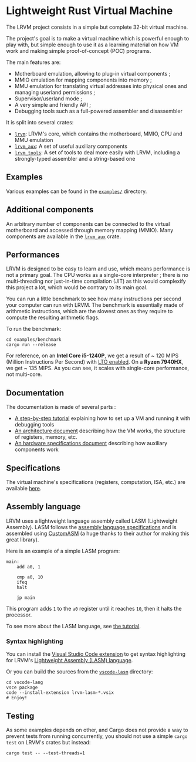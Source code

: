 # Lightweight Rust Virtual Machine

The LRVM project consists in a simple but complete 32-bit virtual machine.

The project's goal is to make a virtual machine which is powerful enough to play with, but simple enough to use it as a learning material on how VM work and making simple proof-of-concept (POC) programs.

The main features are:

- Motherboard emulation, allowing to plug-in virtual components ;
- MMIO emulation for mapping components into memory ;
- MMU emulation for translating virtual addresses into physical ones and managing userland permissions ;
- Supervisor/userland mode ;
- A very simple and friendly API ;
- Debugging tools such as a full-powered assembler and disassembler

It is split into several crates:

- [`lrvm`](lrvm/): LRVM's core, which contains the motherboard, MMIO, CPU and MMU emulation
- [`lrvm_aux`](lrvm_aux/): A set of useful auxiliary components
- [`lrvm_tools`](lrvm_tools/): A set of tools to deal more easily with LRVM, including a strongly-typed assembler and a string-based one

## Examples

Various examples can be found in the [`examples/`](examples/README.md) directory.

## Additional components

An arbitrary number of components can be connected to the virtual motherboard and accessed through memory mapping (MMIO).
Many components are available in the [`lrvm_aux`](lrvm_aux/) crate.

## Performances

LRVM is designed to be easy to learn and use, which means performance is not a primary goal. The CPU works as a single-core interpreter ; there is no multi-threading nor just-in-time compilation (JIT) as this would complexify this project a lot, which would be contrary to its main goal.

You can run a little benchmark to see how many instructions per second your computer can run with LRVM. The benchmark is essentially made of arithmetic instructions, which are the slowest ones as they require to compute the resulting arithmetic flags.

To run the benchmark:

```shell
cd examples/benchmark
cargo run --release
```

For reference, on an **Intel Core i5-1240P**, we get a result of ~ 120 MIPS (Million Instructions Per Second) with [LTO enabled](https://doc.rust-lang.org/cargo/reference/profiles.html#lto). On a **Ryzen 7940HX**, we get ~ 135 MIPS. As you can see, it scales with single-core performance, not multi-core.

## Documentation

The documentation is made of several parts :

- [A step-by-step tutorial](docs/Tutorial.md) explaining how to set up a VM and running it with debugging tools
- [An architecture document](docs/Architecture.md) describing how the VM works, the structure of registers, memory, etc.
- [An hardware specifications document](docs/Hardware.md) describing how auxiliary components work

## Specifications

The virtual machine's specifications (registers, computation, ISA, etc.) are available [here](docs/).

## Assembly language

LRVM uses a lightweight language assembly called LASM (Lightweight Assembly). LASM follows the [assembly language specifications](docs/Architecture.md#assembly-language) and is assembled using [CustomASM](https://github.com/hlorenzi/customasm) (a huge thanks to their author for making this great library).

Here is an example of a simple LASM program:

```lasm
main:
    add a0, 1

    cmp a0, 10
    ifeq
    halt

    jp main
```

This program adds `1` to the `a0` register until it reaches `10`, then it halts the processor.

To see more about the LASM language, see [the tutorial](docs/Tutorial.md).

### Syntax highlighting

You can install the [Visual Studio Code extension](https://marketplace.visualstudio.com/items?itemName=clement-nerma.lrvm-lasm) to get syntax highlighting for LRVM's [Lightweight Assembly (LASM) language](docs/Architecture.md#assembly-language).

Or you can build the sources from the [`vscode-lasm`](vscode-lasm/) directory:

```shell
cd vscode-lang
vsce package
code --install-extension lrvm-lasm-*.vsix
# Enjoy!
```

## Testing

As some examples depends on other, and Cargo does not provide a way to prevent tests from running concurrently, you should not use a simple `cargo test` on LRVM's crates but instead:

```shell
cargo test -- --test-threads=1
```
